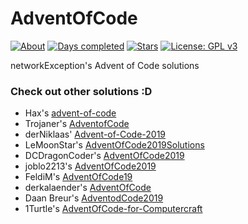 # AdventOfCode

[![About](https://img.shields.io/badge/Advent%20of%20Code-2020-brightgreen)](https://adventofcode.com/2019/about)
[![Days completed](https://img.shields.io/badge/Days%20completed-0-red)](https://github.com/dejakobniklas/AdventOfCode/)
[![Stars](https://img.shields.io/badge/Stars-0-yellow)](https://github.com/dejakobniklas/AdventOfCode/)
[![License: GPL v3](https://img.shields.io/badge/License-GPLv3-blue.svg)](https://www.gnu.org/licenses/gpl-3.0)

networkException's Advent of Code solutions

### Check out other solutions :D
+ Hax's [advent-of-code](https://github.com/Schlauer-Hax/advent-of-code)
+ Trojaner's [AdventofCode](https://github.com/TrojanerHD/AdventofCode)
+ derNiklaas' [Advent-of-Code-2019](https://github.com/derNiklaas/Advent-of-Code-2019)
+ LeMoonStar's [AdventOfCode2019Solutions](https://github.com/LeMoonStar/AdventOfCode2019Solutions)
+ DCDragonCoder's [AdventOfCode2019](https://github.com/DragonCoder01/AdventOfCode2019)
+ joblo2213's [AdventOfCode2019](https://github.com/joblo2213/AdventOfCode2019)
+ FeldiM's [AdventOfCode19](https://github.com/feldim2425/AdventOfCode19)
+ derkalaender's [AdventOfCode](https://github.com/derkalaender/AdventOfCode)
+ Daan Breur's [AdventodCode2019](https://github.com/daanbreur/AdventofCode2019)
+ 1Turtle's [AdventOfCode-for-Computercraft](https://github.com/1Turtle/AdventOfCode-for-Computercraft)
